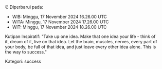 ⏰ Diperbarui pada:
- WIB: Minggu, 17 November 2024 16.26.00 UTC
- WITA: Minggu, 17 November 2024 17.26.00 UTC
- WIT: Minggu, 17 November 2024 18.26.00 UTC

Kutipan Inspiratif:
"Take up one idea. Make that one idea your life - think of it, dream of it, live on that idea. Let the brain, muscles, nerves, every part of your body, be full of that idea, and just leave every other idea alone. This is the way to success."


Kategori: success

